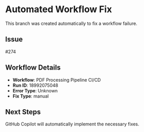 # Automated Workflow Fix

This branch was created automatically to fix a workflow failure.

## Issue

#274

## Workflow Details

- **Workflow**: PDF Processing Pipeline CI/CD
- **Run ID**: 18992075048
- **Error Type**: Unknown
- **Fix Type**: manual

## Next Steps

GitHub Copilot will automatically implement the necessary fixes.
